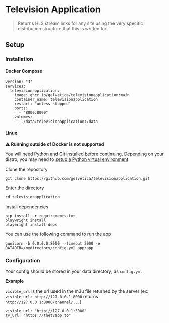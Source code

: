 # Television Application
> Returns HLS stream links for any site using the very specific distribution structure that this is written for.

## Setup
### Installation
#### Docker Compose
```
version: "3"
services:
  televisionapplication:
    image: ghcr.io/gelvetica/televisionapplication:main
    container_name: televisionapplication
    restart: 'unless-stopped'
    ports:
      - "8000:8000"
    volumes:
      - /data/televisionapplication:/data
```
#### Linux
**⚠️ Running outside of Docker is not supported**

You will need Python and Git installed before continuing. Depending on your distro, you may need to [setup a Python virtual environment](https://docs.python.org/3.12/library/venv.html).

Clone the repository
```
git clone https://github.com/gelvetica/televisionapplication.git
```
Enter the directory
```
cd televisionapplication
```
Install dependencies
```
pip install -r requirements.txt
playwright install
playwright install-deps
```

You can use the following command to run the app
```
gunicorn -b 0.0.0.0:8000 --timeout 3000 -e DATADIR=/mydirectory/config.yml app:app
```
### Configuration
Your config should be stored in your data directory, as `config.yml`

**Example**

`visible_url` is the url used in the m3u file returned by the server (ex: `visible_url: http://127.0.0.1:8000` returns `http://127.0.0.1:8000/channel/...`)
```
visible_url: "http://127.0.0.1:5000"
tv_url: "https://thetvapp.to"
```
